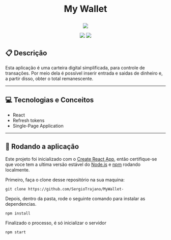 # <p align = "center"> My Wallet </p>

<p align="center">
   <img src="https://pics.clipartpng.com/midle/Money_Bag_PNG_Clip_Art-3015.png"/>
</p>

<p align = "center">
   <img src="https://img.shields.io/badge/author-SergioTrajano-4dae71?style=flat-square" />
   <img src="https://img.shields.io/github/languages/count/SergioTrajano/MyWallet-?color=4dae71&style=flat-square" />
</p>


##  :clipboard: Descrição

Esta aplicação é uma carteira digital simplificada, para controle de transações. Por meio dela é possível inserir entrada e saidas de dinheiro e, a partir disso, obter o total remanescente.

***

## :computer:	 Tecnologias e Conceitos

- React
- Refresh tokens
- Single-Page Application

***

## 🏁 Rodando a aplicação

Este projeto foi inicializado com o [Create React App](https://github.com/facebook/create-react-app), então certifique-se que voce tem a ultima versão estável do [Node.js](https://nodejs.org/en/download/) e [npm](https://www.npmjs.com/) rodando localmente.

Primeiro, faça o clone desse repositório na sua maquina:

```
git clone https://github.com/SergioTrajano/MyWallet-
```

Depois, dentro da pasta, rode o seguinte comando para instalar as dependencias.

```
npm install
```

Finalizado o processo, é só inicializar o servidor
```
npm start
```
